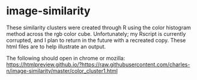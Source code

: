 # image-similarity

These similarity clusters were created through R using the color histogram method across the rgb color cube.  Unfortunately; my Rscript is currently corrupted, and I plan to return in the future with a recreated copy.  These html files are to help illustrate an output.

The following should open in chrome or mozilla:
https://htmlpreview.github.io/?https://raw.githubusercontent.com/charles-n/image-similarity/master/color_cluster1.html
